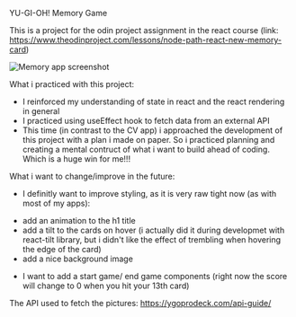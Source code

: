 YU-GI-OH! Memory Game

This is a project for the odin project assignment in the react course (link: https://www.theodinproject.com/lessons/node-path-react-new-memory-card)

![Memory app screenshot](src/assets/memory-app-screenshot.png)

What i practiced with this project: 
- I reinforced my understanding of state in react and the react rendering in general
- I practiced using useEffect hook to fetch data from an external API
- This time (in contrast to the CV app) i approached the development of this project with a plan i made on paper. So i practiced planning and creating a mental contruct of what i want to build ahead of coding. Which is a huge win for me!!!

What i want to change/improve in the future: 
- I definitly want to improve styling, as it is very raw tight now (as with most of my apps):
 * add an animation to the h1 title
 * add a tilt to the cards on hover (i actually did it during developmet with react-tilt library, but i didn't like the effect of trembling when hovering the edge of the card)
 * add a nice background image
- I want to add a start game/ end game components (right now the score will change to 0 when you hit your 13th card)

The API used to fetch the pictures: https://ygoprodeck.com/api-guide/